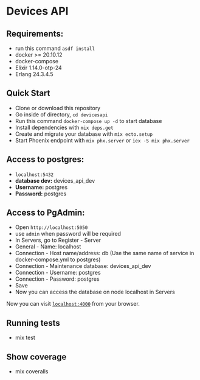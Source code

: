 # Devices API

## Requirements:
  * run this command `asdf install` 
  * docker >= 20.10.12
  * docker-compose
  * Elixir 1.14.0-otp-24
  * Erlang 24.3.4.5
  

## Quick Start
  * Clone or download this repository
  * Go inside of directory,  `cd devicesapi`
  * Run this command `docker-compose up -d` to start database
  * Install dependencies with `mix deps.get`
  * Create and migrate your database with `mix ecto.setup`
  * Start Phoenix endpoint with `mix phx.server` or `iex -S mix phx.server`

## Access to postgres: 
* `localhost:5432`
* **database dev:** devices_api_dev
* **Username:** postgres
* **Password:** postgres

## Access to PgAdmin: 
* Open `http://localhost:5050`
* use `admin` when password will be required
* In Servers, go to Register - Server
* General - Name: localhost
* Connection - Host name/address: db (Use the same name of service in docker-compose.yml to postgres)
* Connection - Maintenance database: devices_api_dev
* Connection - Username: postgres
* Connection - Password: postgres
* Save
* Now you can access the database on node localhost in Servers

Now you can visit [`localhost:4000`](http://localhost:4000) from your browser.

## Running tests
* mix test

## Show coverage
* mix coveralls